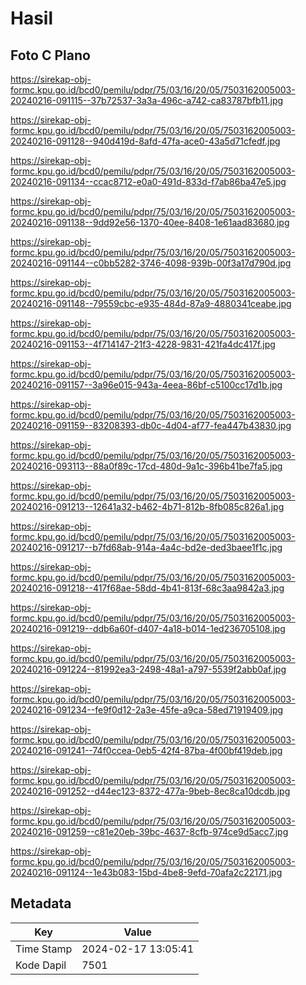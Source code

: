 # Hasil

## Foto C Plano

https://sirekap-obj-formc.kpu.go.id/bcd0/pemilu/pdpr/75/03/16/20/05/7503162005003-20240216-091115--37b72537-3a3a-496c-a742-ca83787bfb11.jpg

https://sirekap-obj-formc.kpu.go.id/bcd0/pemilu/pdpr/75/03/16/20/05/7503162005003-20240216-091128--940d419d-8afd-47fa-ace0-43a5d71cfedf.jpg

https://sirekap-obj-formc.kpu.go.id/bcd0/pemilu/pdpr/75/03/16/20/05/7503162005003-20240216-091134--ccac8712-e0a0-491d-833d-f7ab86ba47e5.jpg

https://sirekap-obj-formc.kpu.go.id/bcd0/pemilu/pdpr/75/03/16/20/05/7503162005003-20240216-091138--9dd92e56-1370-40ee-8408-1e61aad83680.jpg

https://sirekap-obj-formc.kpu.go.id/bcd0/pemilu/pdpr/75/03/16/20/05/7503162005003-20240216-091144--c0bb5282-3746-4098-939b-00f3a17d790d.jpg

https://sirekap-obj-formc.kpu.go.id/bcd0/pemilu/pdpr/75/03/16/20/05/7503162005003-20240216-091148--79559cbc-e935-484d-87a9-4880341ceabe.jpg

https://sirekap-obj-formc.kpu.go.id/bcd0/pemilu/pdpr/75/03/16/20/05/7503162005003-20240216-091153--4f714147-21f3-4228-9831-421fa4dc417f.jpg

https://sirekap-obj-formc.kpu.go.id/bcd0/pemilu/pdpr/75/03/16/20/05/7503162005003-20240216-091157--3a96e015-943a-4eea-86bf-c5100cc17d1b.jpg

https://sirekap-obj-formc.kpu.go.id/bcd0/pemilu/pdpr/75/03/16/20/05/7503162005003-20240216-091159--83208393-db0c-4d04-af77-fea447b43830.jpg

https://sirekap-obj-formc.kpu.go.id/bcd0/pemilu/pdpr/75/03/16/20/05/7503162005003-20240216-093113--88a0f89c-17cd-480d-9a1c-396b41be7fa5.jpg

https://sirekap-obj-formc.kpu.go.id/bcd0/pemilu/pdpr/75/03/16/20/05/7503162005003-20240216-091213--12641a32-b462-4b71-812b-8fb085c826a1.jpg

https://sirekap-obj-formc.kpu.go.id/bcd0/pemilu/pdpr/75/03/16/20/05/7503162005003-20240216-091217--b7fd68ab-914a-4a4c-bd2e-ded3baee1f1c.jpg

https://sirekap-obj-formc.kpu.go.id/bcd0/pemilu/pdpr/75/03/16/20/05/7503162005003-20240216-091218--417f68ae-58dd-4b41-813f-68c3aa9842a3.jpg

https://sirekap-obj-formc.kpu.go.id/bcd0/pemilu/pdpr/75/03/16/20/05/7503162005003-20240216-091219--ddb6a60f-d407-4a18-b014-1ed236705108.jpg

https://sirekap-obj-formc.kpu.go.id/bcd0/pemilu/pdpr/75/03/16/20/05/7503162005003-20240216-091224--81992ea3-2498-48a1-a797-5539f2abb0af.jpg

https://sirekap-obj-formc.kpu.go.id/bcd0/pemilu/pdpr/75/03/16/20/05/7503162005003-20240216-091234--fe9f0d12-2a3e-45fe-a9ca-58ed71919409.jpg

https://sirekap-obj-formc.kpu.go.id/bcd0/pemilu/pdpr/75/03/16/20/05/7503162005003-20240216-091241--74f0ccea-0eb5-42f4-87ba-4f00bf419deb.jpg

https://sirekap-obj-formc.kpu.go.id/bcd0/pemilu/pdpr/75/03/16/20/05/7503162005003-20240216-091252--d44ec123-8372-477a-9beb-8ec8ca10dcdb.jpg

https://sirekap-obj-formc.kpu.go.id/bcd0/pemilu/pdpr/75/03/16/20/05/7503162005003-20240216-091259--c81e20eb-39bc-4637-8cfb-974ce9d5acc7.jpg

https://sirekap-obj-formc.kpu.go.id/bcd0/pemilu/pdpr/75/03/16/20/05/7503162005003-20240216-091124--1e43b083-15bd-4be8-9efd-70afa2c22171.jpg


## Metadata

| Key        | Value               |
| ---------- | ------------------- |
| Time Stamp | 2024-02-17 13:05:41 |
| Kode Dapil | 7501                |



